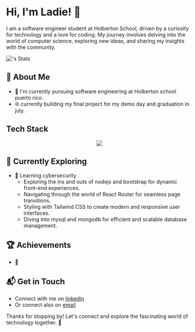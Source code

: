 # Hi, I'm Ladie! 👋

I am a software engineer student at Holberton School, driven by a curiosity for technology and a love for coding. My journey involves delving into the world of computer science, exploring new ideas, and sharing my insights with the community.

![<Eidal559>'s Stats](https://github-readme-stats.vercel.app/api?Eidal559=<Eidal559>&theme=vue-dark&show_icons=true&hide_border=true&count_private=true)

## 🚀 About Me

- 🔭 I'm currently pursuing software engineering at Holberton school puerto rico.
- 🌐 currently building my final project for my demo day and graduation in july.


## Tech Stack
<p align="center">
  <a href="https://skillicons.dev">
    <img src="https://skillicons.dev/icons?i=git,github,js,nodejs,html,css,django,c,flask,linux,bootstrap,py,vscode" />
  </a>
</p>

## 🌱 Currently Exploring

- 🚀 Learning cybersecurity
  - Exploring the ins and outs of nodejs and bootstrap for dynamic front-end experiences.
  - Navigating through the world of React Router for seamless page transitions.
  - Styling with Tailwind CSS to create modern and responsive user interfaces.
  - Diving into mysql and mongodb for efficient and scalable database management.

 ## 🏆 Achievements

- 🌟 


## 📬 Get in Touch

- Connect with me on [linkedin](https://www.linkedin.com/in/ladie-juarbe)
- Or connect also on [email](eidaljuarbe@gmail.com)

Thanks for stopping by! Let's connect and explore the fascinating world of technology together. 🚀

<!--

Here are some ideas to get you started:

- 🔭 I’m currently working on ...
- 🌱 I’m currently learning ...
- 👯 I’m looking to collaborate on ...
- 🤔 I’m looking for help with ...
- 💬 Ask me about ...
- 📫 How to reach me: ...
- 😄 Pronouns: ...
- ⚡ Fun fact: ...
-->
